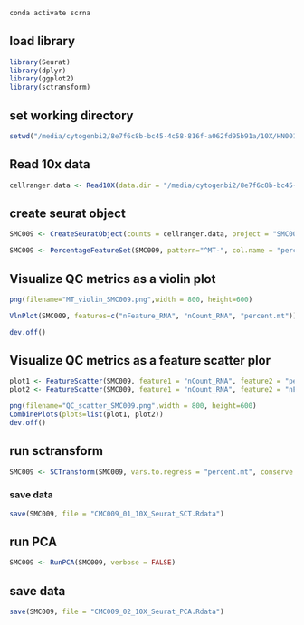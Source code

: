 ```bash
conda activate scrna
```

## load library
```r
library(Seurat)
library(dplyr)
library(ggplot2)
library(sctransform)
```
## set working directory
```r
setwd("/media/cytogenbi2/8e7f6c8b-bc45-4c58-816f-a062fd95b91a/10X/HN00119076_10X/HN00119076_10X_RawData_Outs/10X_009/H72NHCCX2/seurat_10X_SMC009")
```

## Read 10x data
```r
cellranger.data <- Read10X(data.dir = "/media/cytogenbi2/8e7f6c8b-bc45-4c58-816f-a062fd95b91a/10X/HN00119076_10X/HN00119076_10X_RawData_Outs/10X_009/H72NHCCX2/run_count_10X_009/outs/filtered_feature_bc_matrix")
```

## create seurat object
```r
SMC009 <- CreateSeuratObject(counts = cellranger.data, project = "SMC009", min.cells = 3, min.features = 200)

SMC009 <- PercentageFeatureSet(SMC009, pattern="^MT-", col.name = "percent.mt")
```

## Visualize QC metrics as a violin plot
```r
png(filename="MT_violin_SMC009.png",width = 800, height=600)

VlnPlot(SMC009, features=c("nFeature_RNA", "nCount_RNA", "percent.mt"))

dev.off()
```

## Visualize QC metrics as a feature scatter plor
```r
plot1 <- FeatureScatter(SMC009, feature1 = "nCount_RNA", feature2 = "percent.mt")
plot2 <- FeatureScatter(SMC009, feature1 = "nCount_RNA", feature2 = "nFeature_RNA")

png(filename="QC_scatter_SMC009.png",width = 800, height=600)
CombinePlots(plots=list(plot1, plot2))
dev.off()
```

## run sctransform
```r
SMC009 <- SCTransform(SMC009, vars.to.regress = "percent.mt", conserve.memory = TRUE, verbose = FALSE)
```
### save data
```r
save(SMC009, file = "CMC009_01_10X_Seurat_SCT.Rdata")
```

## run PCA
```r
SMC009 <- RunPCA(SMC009, verbose = FALSE)
```

## save data
```r
save(SMC009, file = "CMC009_02_10X_Seurat_PCA.Rdata")
```
